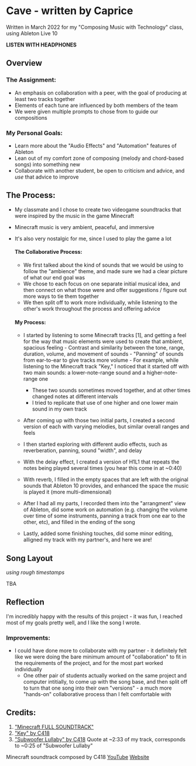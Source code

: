 # Cave - written by Caprice 
Written in March 2022 for my "Composing Music with Technology" class, using Ableton Live 10

__LISTEN WITH HEADPHONES__

## Overview

### The Assignment:
- An emphasis on collaboration with a peer, with the goal of producing at least two tracks together
- Elements of each tune are influenced by both members of the team
- We were given multiple prompts to chose from to guide our compositions

### My Personal Goals:
- Learn more about the "Audio Effects" and "Automation" features of Ableton
- Lean out of my comfort zone of composing (melody and chord-based songs) into something new
- Collaborate with another student, be open to criticism and advice, and *use* that advice to improve

## The Process:
- My classmate and I chose to create two videogame soundtracks that were inspired by the music in the game Minecraft
- Minecraft music is very ambient, peaceful, and immersive
- It's also very nostalgic for me, since I used to play the game a lot

    #### The Collaborative Process:
    - We first talked about the kind of sounds that we would be using to follow the "ambience" theme, and made sure we had a clear picture of what our end goal was
    - We chose to each focus on one separate initial musical idea, and then connect on what those were and offer suggestions / figure out more ways to tie them together
    - We then split off to work more individually, while listening to the other's work throughout the process and offering advice
    
    #### My Process:
     - I started by listening to some Minecraft tracks [1], and getting a feel for the way that music elements were used to create that ambient, spacious feeling
      - Contrast and similarity between the tone, range, duration, volume, and movement of sounds
      - "Panning" of sounds from ear-to-ear to give tracks more volume
      - For example, while listening to the Minecraft track "Key," I noticed that it started off with two main sounds: a lower-note-range sound and a higher-note-range one
       - These two sounds sometimes moved together, and at other times changed notes at different intervals
       - I tried to replicate that use of one higher and one lower main sound in my own track
                  
    - After coming up with those two initial parts, I created a second version of each with varying melodies, but similar overall ranges and feels
      
    - I then started exploring with different audio effects, such as reverberation, panning, sound "width", and delay
    - With the delay effect, I created a version of H1L1 that repeats the notes being played several times (you hear this come in at ~0:40)
    - With reverb, I filled in the empty spaces that are left with the original sounds that Ableton 10 provides, and enhanced the space the music is played it (more multi-dimensional)

    - After I had all my parts, I recorded them into the "arrangment" view of Ableton, did some work on automation (e.g. changing the volume over time of some instruments, panning a track from one ear to the other, etc), and filled in the ending of the song

    - Lastly, added some finishing touches, did some minor editing, alligned my track with my partner's, and here we are!

## Song Layout
*using rough timestamps*

TBA

## Reflection
I'm incredibly happy with the results of this project - it was fun, I reached most of my goals pretty well, and I like the song I wrote. 
### Improvements:
- I could have done more to collaborate with my partner - it definitely felt like we were doing the bare minimum amount of "collaboration" to fit in the requirements of the project, and for the most part worked individually
    - One other pair of students actually worked on the same project and computer intitially, to come up with the song base, and then split off to turn that one song into their own "versions" - a much more "hands-on" collaborative process than I felt comfortable with

         
   
      
      
      
      
      
## Credits:
1. ["Minecraft FULL SOUNDTRACK"](https://www.youtube.com/watch?v=Dg0IjOzopYU&t=141s)
2. ["Key" by C418](https://www.youtube.com/watch?v=NkS3XLy3ga4)
3. ["Subwoofer Lullaby" by C418](https://www.youtube.com/watch?v=ibUOxEBxVsE)
       Quote at ~2:33 of my track, corresponds to ~0:25 of "Subwoofer Lullaby"
     
Minecraft soundtrack composed by C418
[YouTube](https://www.youtube.com/c/C418)
[Website](https://c418.org/)

      

